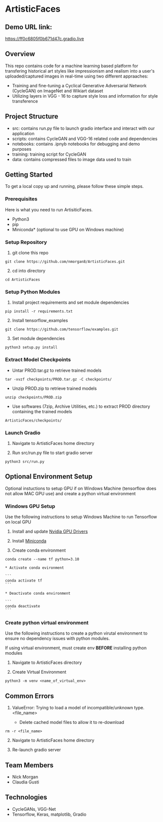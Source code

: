 # ArtisticFaces

## Demo URL link:

https://ff0c6805f0b671d47c.gradio.live

## Overview

This repo contains code for a machine learning based platform for transfering historical art styles like impressionism and realism into a user's uploaded/captured images in real-time using two different appraaches:

- Training and fine-tuning a Cyclical Generative Adversarial Network (CycleGAN) on ImageNet and Wikiart dataset
- Utilizing layers in VGG - 16 to capture style loss and information for style transference

## Project Structure

- src: contains run.py file to launch gradio interface and interact with our application
- scripts: contains CycleGAN and VGG-16 related code and dependencies
- notebooks: contains .ipnyb notebooks for debugging and demo purposes
- training: training script for CycleGAN
- data: contains compressed files to image data used to train

## Getting Started

To get a local copy up and running, please follow these simple steps.

### Prerequisites

Here is what you need to run ArtisiticFaces.

- Python3
- pip
- Miniconda\* (optional to use GPU on Windows machine)

### Setup Repository

1. git clone this repo

```
git clone https://github.com/nmorgan8/ArtisticFaces.git
```

2. cd into directory

```
cd ArtisticFaces
```

### Setup Python Modules

1. Install project requirements and set module dependencies

```
pip install -r requirements.txt
```

2. Install tensorflow_examples

```
git clone https://github.com/tensorflow/examples.git
```

3. Set module dependencies

```
python3 setup.py install
```

### Extract Model Checkpoints

- Untar PROD.tar.gz to retrieve trained models

```
tar -xvzf checkpoints/PROD.tar.gz -C checkpoints/
```

- Unzip PROD.zip to retrieve trained models

```
unzip checkpoints/PROD.zip
```

- Use softwares (7zip, Archive Utilities, etc.) to extract PROD directory containing the trained models

```
ArtisticFaces/checkpoints/
```

### Launch Gradio

1. Navigate to ArtisticFaces home directory

2. Run src/run.py file to start gradio server

```
python3 src/run.py
```

## Optional Environment Setup

Optional instuctions to setup GPU if on Windows Machine (tensorflow does not allow MAC GPU use) and create a python virtual environment

### Windows GPU Setup

Use the following instructions to setup Windows Machine to run Tensorflow on local GPU

1. Install and update [Nvidia GPU Drivers](https://www.nvidia.com/download/index.aspx?lang=en-us)

2. Install [Miniconda](https://docs.conda.io/en/latest/miniconda.html)

3. Create conda environment

```
conda create --name tf python=3.10
```

    * Activate conda evironment

    ```
    conda activate tf
    ```

    * Deactivate conda environment

    ```
    conda deactivate
    ```

### Create python virtual environment

Use the following instructions to create a python virutal environment to ensure no dependency issues with python modules.

If using virtual environment, must create env **BEFORE** installing python modules

1. Navigate to ArtisticFaces directory

2. Create Virtual Environment

```
python3 -m venv <name_of_virtual_env>
```

## Common Errors

1. ValueError: Trying to load a model of incompatible/unknown type. <file_name>

   - Delete cached model files to allow it to re-download

```
rm -r <file_name>
```

2. Navigate to ArtisticFaces home directory

3. Re-launch gradio server

## Team Members

- Nick Morgan
- Claudia Gusti

## Technologies

- CycleGANs, VGG-Net
- Tensorflow, Keras, matplotlib, Gradio
